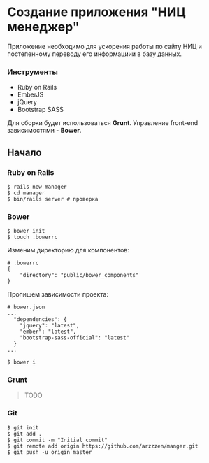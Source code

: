 # Создание приложения "НИЦ менеджер"

Приложение необходимо для ускорения работы по сайту НИЦ и постепенному переводу его информациии в базу данных.

### Инструменты
- Ruby on Rails
- EmberJS
- jQuery
- Bootstrap SASS

Для сборки будет использоваться **Grunt**. Управление front-end зависимостями - **Bower**.

## Начало
### Ruby on Rails
```
$ rails new manager
$ cd manager
$ bin/rails server # проверка
```
### Bower
```
$ bower init
$ touch .bowerrc
```
Изменим директорию для компонентов:
```
# .bowerrc
{
	"directory": "public/bower_components"
}
```
Пропишем зависимости проекта:
```
# bower.json
...
  "dependencies": {
    "jquery": "latest",
    "ember": "latest",
    "bootstrap-sass-official": "latest"
  }
...
```

```
$ bower i
```

### Grunt
> TODO

### Git

```
$ git init
$ git add .
$ git commit -m "Initial commit"
$ git remote add origin https://github.com/arzzzen/manger.git
$ git push -u origin master
```